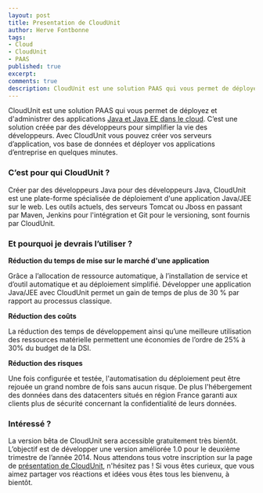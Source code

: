 ```yaml
---
layout: post
title: Presentation de CloudUnit
author: Herve Fontbonne
tags:
- Cloud
- CloudUnit
- PAAS
published: true
excerpt: 
comments: true
description: CloudUnit est une solution PAAS qui vous permet de déployez et d'administrer des applications <a href="http://www.cloudunit.fr"> Java et Java EE dans le cloud </a>. C’est une solution créée par des développeurs pour simplifier la vie des développeurs. Avec CloudUnit vous pouvez créer vos serveurs d’application, vos base de données et déployer vos applications d’entreprise en quelques minutes.
---
```


CloudUnit est une solution PAAS qui vous permet de déployez et d'administrer des applications [Java et Java EE dans le cloud](http://www.cloudunit.fr). C’est une solution créée par des développeurs pour simplifier la vie des développeurs. Avec CloudUnit vous pouvez créer vos serveurs d’application, vos base de données et déployer vos applications d’entreprise en quelques minutes.

### C’est pour qui CloudUnit ?
Créer par des développeurs Java pour des développeurs Java, CloudUnit est une plate-forme spécialisée de déploiement d'une application Java/JEE sur le web. Les outils actuels, des serveurs Tomcat ou Jboss en passant par Maven, Jenkins pour l'intégration et Git pour le versioning, sont fournis par CloudUnit.

### Et pourquoi je devrais l’utiliser ?

**Réduction du temps de mise sur le marché d'une application**

Grâce a l’allocation de ressource automatique, à l’installation de service et d’outil automatique et au déploiement simplifié. Développer une application Java/JEE avec CloudUnit permet un gain de temps de plus de 30 % par rapport au processus classique. 

**Réduction des coûts**

La réduction des temps de développement ainsi qu’une meilleure utilisation des ressources matérielle permettent une économies de l’ordre de 25% à 30% du budget de la DSI. 

**Réduction des risques**

Une fois configurée et testée, l'automatisation du déploiement peut être rejouée un grand nombre de fois sans aucun risque. De plus l'hébergement des données dans des datacenters situés en région France garanti aux clients plus de sécurité concernant la confidentialité de leurs données.

### Intéressé ?
La version bêta de CloudUnit sera accessible gratuitement très bientôt. L’objectif est de développer une version améliorée 1.0 pour le deuxième trimestre de l’année 2014. Nous attendons tous votre inscription sur la page de [présentation de CloudUnit](http://cloudunit.fr/), n'hésitez pas ! Si vous êtes curieux, que vous aimez partager vos réactions et idées vous êtes tous les bienvenu, à bientôt.



